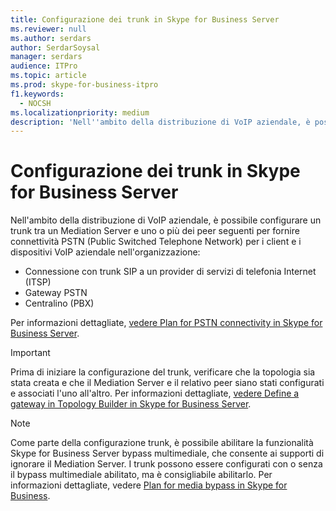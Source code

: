 ```yaml
---
title: Configurazione dei trunk in Skype for Business Server
ms.reviewer: null
ms.author: serdars
author: SerdarSoysal
manager: serdars
audience: ITPro
ms.topic: article
ms.prod: skype-for-business-itpro
f1.keywords:
  - NOCSH
ms.localizationpriority: medium
description: 'Nell''ambito della distribuzione di VoIP aziendale, è possibile configurare un trunk tra un Mediation Server e uno o più peer per fornire connettività PSTN (Public Switched Telephone Network) per i client e i dispositivi VoIP aziendale nell''organizzazione.'
---
```


# <a name="configuring-trunks-in-skype-for-business-server"></a>Configurazione dei trunk in Skype for Business Server

Nell'ambito della distribuzione di VoIP aziendale, è possibile configurare un trunk tra un Mediation Server e uno o più dei peer seguenti per fornire connettività PSTN (Public Switched Telephone Network) per i client e i dispositivi VoIP aziendale nell'organizzazione:

- Connessione con trunk SIP a un provider di servizi di telefonia Internet (ITSP)
- Gateway PSTN
- Centralino (PBX)

Per informazioni dettagliate, [vedere Plan for PSTN connectivity in Skype for Business Server](../../plan-your-deployment/enterprise-voice-solution/pstn-connectivity-0.md).

> [!IMPORTANT]
> Prima di iniziare la configurazione del trunk, verificare che la topologia sia stata creata e che il Mediation Server e il relativo peer siano stati configurati e associati l'uno all'altro. Per informazioni dettagliate, [vedere Define a gateway in Topology Builder in Skype for Business Server](../../deploy/deploy-enterprise-voice/define-a-gateway.md).

> [!NOTE]
> Come parte della configurazione trunk, è possibile abilitare la funzionalità Skype for Business Server bypass multimediale, che consente ai supporti di ignorare il Mediation Server. I trunk possono essere configurati con o senza il bypass multimediale abilitato, ma è consigliabile abilitarlo. Per informazioni dettagliate, vedere [Plan for media bypass in Skype for Business](../../plan-your-deployment/enterprise-voice-solution/media-bypass.md).
